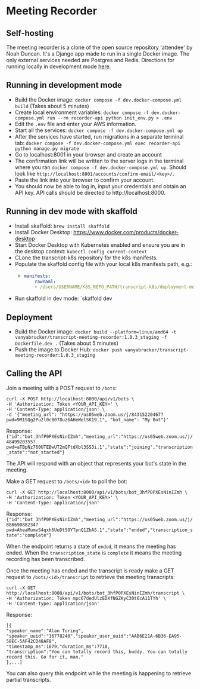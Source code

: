 # Meeting Recorder
 
## Self-hosting

The meeting recorder is a clone of the open source repository 'attendee' by Noah Duncan. It's a Django app made to run in a single Docker image. The only external services needed are Postgres and Redis. Directions for running locally in development mode [here](#running-in-development-mode).

## Running in development mode

- Build the Docker image: `docker compose -f dev.docker-compose.yml build` (Takes about 5 minutes)
- Create local environment variables: `docker compose -f dev.docker-compose.yml run --rm recorder-api python init_env.py > .env`
- Edit the `.env` file and enter your AWS information.
- Start all the services: `docker compose -f dev.docker-compose.yml up`
- After the services have started, run migrations in a separate terminal tab: `docker compose -f dev.docker-compose.yml exec recorder-api python manage.py migrate`
- Go to localhost:8001 in your browser and create an account
- The confirmation link will be written to the server logs in the terminal where you ran `docker compose -f dev.docker-compose.yml up`. Should look like `http://localhost:8001/accounts/confirm-email/<key>/`.
- Paste the link into your browser to confirm your account.
- You should now be able to log in, input your credentials and obtain an API key. API calls should be directed to http://localhost:8000.

## Running in dev mode with skaffold

- Install skaffold: `brew install skaffold`
- Install Docker Desktop: https://www.docker.com/products/docker-desktop
- Start Docker Desktop with Kubernetes enabled and ensure you are in the desktop context: `kubectl config current-context`
- CLone the transcript-k8s repository for the k8s manifests.
- Populate the skaffold config file with your local k8s manifests path, e.g.:
  - ```yaml
    manifests:
        rawYaml:
        - /Users/USERNAME/K8S_REPO_PATH/transcript-k8s/deployment-meeting-recorder-api-dev.yaml)
    ```
- Run skaffold in dev mode: `skaffold dev

## Deployment

- Build the Docker image: `docker build --platform=linux/amd64 -t vanyabrucker/transcript-meeting-recorder:1.0.3_staging -f Dockerfile.dev .` (Takes about 5 minutes)
- Push the image to Docker Hub: `docker push vanyabrucker/transcript-meeting-recorder:1.0.3_staging`


## Calling the API

Join a meeting with a POST request to `/bots`:
```
curl -X POST http://localhost:8000/api/v1/bots \
-H 'Authorization: Token <YOUR_API_KEY>' \
-H 'Content-Type: application/json' \
-d '{"meeting_url": "https://us05web.zoom.us/j/84315220467?pwd=9M1SQg2Pu2l0cB078uz6AHeWelSK19.1", "bot_name": "My Bot"}'
```
Response:
```{"id":"bot_3hfP0PXEsNinIZmh","meeting_url":"https://us05web.zoom.us/j/4849920355?pwd=aTBpNz760UTEBwUT2mQFtdXbl3SS3i.1","state":"joining","transcription_state":"not_started"}```

The API will respond with an object that represents your bot's state in the meeting. 



Make a GET request to `/bots/<id>` to poll the bot:
```
curl -X GET http://localhost:8000/api/v1/bots/bot_3hfP0PXEsNinIZmh \
-H 'Authorization: Token <YOUR_API_KEY>' \
-H 'Content-Type: application/json'
```
Response: 
```{"id":"bot_3hfP0PXEsNinIZmh","meeting_url":"https://us05web.zoom.us/j/88669088234?pwd=AheaMumvS4qxh6UuDtSOYTpnQ1ZbAS.1","state":"ended","transcription_state":"complete"}```

When the endpoint returns a state of `ended`, it means the meeting has ended. When the `transcription_state` is `complete` it means the meeting recording has been transcribed.


Once the meeting has ended and the transcript is ready make a GET request to `/bots/<id>/transcript` to retrieve the meeting transcripts:
```
curl -X GET http://localhost:8000/api/v1/bots/bot_3hfP0PXEsNinIZmh/transcript \
-H 'Authorization: Token mpc67dedUlzEDXfNGZKyC30t6cA11TYh' \
-H 'Content-Type: application/json'
```
Response:
```
[{
"speaker_name":"Alan Turing",
"speaker_uuid":"16778240","speaker_user_uuid":"AAB6E21A-6B36-EA95-58EC-5AF42CD48AF8",
"timestamp_ms":1079,"duration_ms":7710,
"transcription":"You can totally record this, buddy. You can totally record this. Go for it, man."
},...]
```
You can also query this endpoint while the meeting is happening to retrieve partial transcripts.
